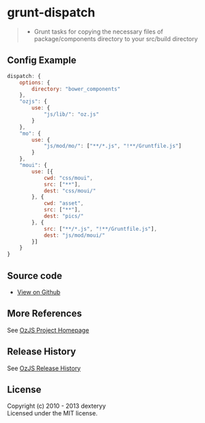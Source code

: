 <!---
layout: intro
title: grunt-dispatch
-->

# grunt-dispatch

> * Grunt tasks for copying the necessary files of package/components directory to your src/build directory


## Config Example

``` javascript
dispatch: {
    options: {
        directory: "bower_components"
    },
    "ozjs": {
        use: {
            "js/lib/": "oz.js"
        }
    },
    "mo": {
        use: {
            "js/mod/mo/": ["**/*.js", "!**/Gruntfile.js"]
        }
    },
    "moui": {
        use: [{
            cwd: "css/moui",
            src: ["**"],
            dest: "css/moui/"
        }, {
            cwd: "asset",
            src: ["**"],
            dest: "pics/"
        }, {
            src: ["**/*.js", "!**/Gruntfile.js"],
            dest: "js/mod/moui/"
        }]
    }
}
```

## Source code

* [View on Github](https://github.com/dexteryy/grunt-dispatch)

## More References

See [OzJS Project Homepage](http://ozjs.org/)

## Release History

See [OzJS Release History](http://ozjs.org/#release)

## License

Copyright (c) 2010 - 2013 dexteryy  
Licensed under the MIT license.


